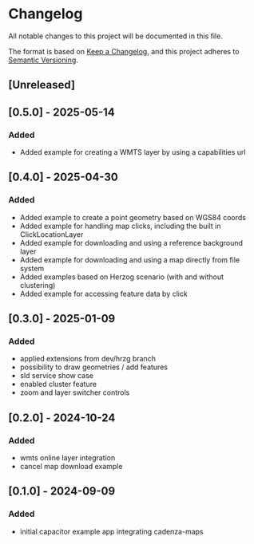 # Changelog
All notable changes to this project will be documented in this file.

The format is based on [Keep a Changelog](https://keepachangelog.com/en/1.0.0/),
and this project adheres to [Semantic Versioning](https://semver.org/spec/v2.0.0.html).

## [Unreleased]
## [0.5.0] - 2025-05-14
### Added
- Added example for creating a WMTS layer by using a capabilities url

## [0.4.0] - 2025-04-30
### Added
- Added example to create a point geometry based on WGS84 coords
- Added example for handling map clicks, including the built in ClickLocationLayer
- Added example for downloading and using a reference background layer
- Added example for downloading and using a map directly from file system
- Added examples based on Herzog scenario (with and without clustering)
- Added example for accessing feature data by click

## [0.3.0] - 2025-01-09
### Added
- applied extensions from dev/hrzg branch
- possibility to draw geometries / add features
- sld service show case
- enabled cluster feature
- zoom and layer switcher controls

## [0.2.0] - 2024-10-24
### Added
- wmts online layer integration
- cancel map download example

## [0.1.0] - 2024-09-09
### Added 
- initial capacitor example app integrating cadenza-maps